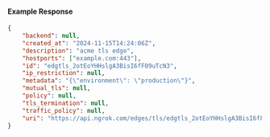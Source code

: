 <!-- Code generated for API Clients. DO NOT EDIT. -->

#### Example Response

```json
{
	"backend": null,
	"created_at": "2024-11-15T14:24:06Z",
	"description": "acme tls edge",
	"hostports": ["example.com:443"],
	"id": "edgtls_2otEoYHHslgA3BisI6fF09uTcN3",
	"ip_restriction": null,
	"metadata": "{\"environment\": \"production\"}",
	"mutual_tls": null,
	"policy": null,
	"tls_termination": null,
	"traffic_policy": null,
	"uri": "https://api.ngrok.com/edges/tls/edgtls_2otEoYHHslgA3BisI6fF09uTcN3"
}
```
